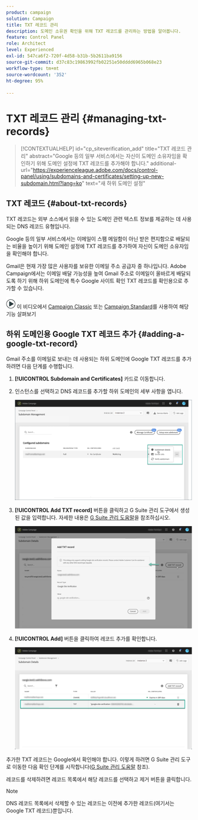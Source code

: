 ```yaml
---
product: campaign
solution: Campaign
title: TXT 레코드 관리
description: 도메인 소유권 확인을 위해 TXT 레코드를 관리하는 방법을 알아봅니다.
feature: Control Panel
role: Architect
level: Experienced
exl-id: 547ca6f2-720f-4d58-b31b-5b2611ba9156
source-git-commit: d37c83c19863992fb02251e50dddd6965b068e23
workflow-type: tm+mt
source-wordcount: '352'
ht-degree: 95%

---
```


# TXT 레코드 관리 {#managing-txt-records}

>[!CONTEXTUALHELP]
>id="cp_siteverification_add"
>title="TXT 레코드 관리"
>abstract="Google 등의 일부 서비스에서는 자신이 도메인 소유자임을 확인하기 위해 도메인 설정에 TXT 레코드를 추가해야 합니다."
>additional-url="https://experienceleague.adobe.com/docs/control-panel/using/subdomains-and-certificates/setting-up-new-subdomain.html?lang=ko" text="새 하위 도메인 설정"

## TXT 레코드 {#about-txt-records}

TXT 레코드는 외부 소스에서 읽을 수 있는 도메인 관련 텍스트 정보를 제공하는 데 사용되는 DNS 레코드 유형입니다.

Google 등의 일부 서비스에서는 이메일이 스팸 메일함이 아닌 받은 편지함으로 배달되는 비율을 높이기 위해 도메인 설정에 TXT 레코드를 추가하여 자신이 도메인 소유자임을 확인해야 합니다.

Gmail은 현재 가장 많은 사용자를 보유한 이메일 주소 공급자 중 하나입니다. Adobe Campaign에서는 이메일 배달 가능성을 높여 Gmail 주소로 이메일이 올바르게 배달되도록 하기 위해 하위 도메인에 특수 Google 사이트 확인 TXT 레코드를 확인용으로 추가할 수 있습니다.

![](assets/do-not-localize/how-to-video.png) 이 비디오에서 [Campaign Classic](https://experienceleague.adobe.com/docs/campaign-classic-learn/control-panel/subdomains-and-certificates/google-txt-record-management.html#subdomains-and-certificates) 또는 [Campaign Standard](https://experienceleague.adobe.com/docs/campaign-standard-learn/control-panel/subdomains-and-certificates/google-txt-record-management.html#subdomains-and-certificates)를 사용하여 해당 기능 살펴보기

## 하위 도메인용 Google TXT 레코드 추가 {#adding-a-google-txt-record}

Gmail 주소를 이메일로 보내는 데 사용되는 하위 도메인에 Google TXT 레코드를 추가하려면 다음 단계를 수행합니다.

1. **[!UICONTROL Subdomain and Certificates]** 카드로 이동합니다.

1. 인스턴스를 선택하고 DNS 레코드를 추가할 하위 도메인의 세부 사항을 엽니다.

   ![](assets/txt_subdomaindetails.png)

1. **[!UICONTROL Add TXT record]** 버튼을 클릭하고 G Suite 관리 도구에서 생성된 값을 입력합니다. 자세한 내용은 [G Suite 관리 도움말](https://support.google.com/a/answer/183895)을 참조하십시오.

   ![](assets/txt_addtxt.png)

1. **[!UICONTROL Add]** 버튼을 클릭하여 레코드 추가를 확인합니다.

   ![](assets/txt_txtadded.png)

추가한 TXT 레코드는 Google에서 확인해야 합니다. 이렇게 하려면 G Suite 관리 도구로 이동한 다음 확인 단계를 시작합니다([G Suite 관리 도움말](https://support.google.com/a/answer/183895) 참조).

레코드를 삭제하려면 레코드 목록에서 해당 레코드를 선택하고 제거 버튼을 클릭합니다.

>[!NOTE]
>
>DNS 레코드 목록에서 삭제할 수 있는 레코드는 이전에 추가한 레코드(여기서는 Google TXT 레코드)뿐입니다.

